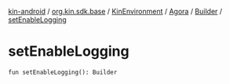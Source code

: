 [kin-android](../../../../index.md) / [org.kin.sdk.base](../../../index.md) / [KinEnvironment](../../index.md) / [Agora](../index.md) / [Builder](index.md) / [setEnableLogging](./set-enable-logging.md)

# setEnableLogging

`fun setEnableLogging(): Builder`